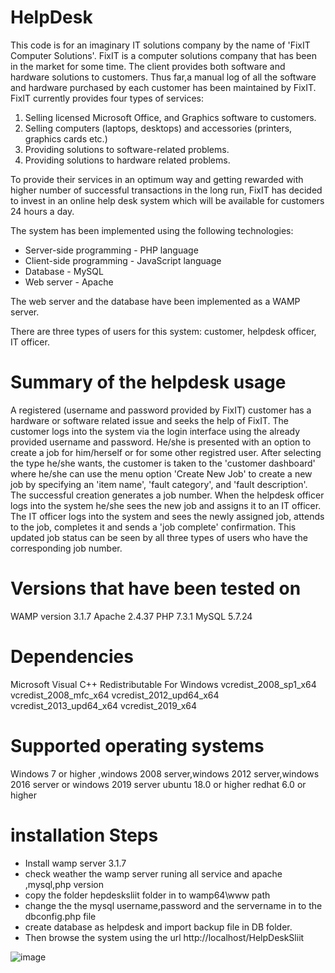 # HelpDesk

This code is for an imaginary IT solutions company by the name of 'FixIT Computer Solutions'. FixIT is a computer solutions company that has been in the market for some time. 
The client provides both software and hardware solutions to customers. Thus far,a manual log of all the software and hardware purchased by each customer has been maintained 
by FixIT. FixIT currently provides four types of services:

1.	Selling licensed Microsoft Office, and Graphics software to customers.
2.	Selling computers (laptops, desktops) and accessories (printers, graphics cards etc.)
3.	Providing solutions to software-related problems.
4.	Providing solutions to hardware related problems.
 
To provide their services in an optimum way and getting rewarded with higher number of successful transactions in the long run, FixIT has decided to invest in an online 
help desk system which will be available for customers 24 hours a day.

The system has been implemented using the following technologies:

* Server-side programming - PHP language
* Client-side programming - JavaScript language
* Database - MySQL
* Web server - Apache

The web server and the database have been implemented as a WAMP server. 

There are three types of users for this system: customer, helpdesk officer, IT officer.

# Summary of the helpdesk usage

A registered (username and password provided by FixIT) customer has a hardware or software related issue and seeks the help of FixIT. The customer logs into the system via the
login interface using the already provided username and password. He/she is presented with an option to create a job for him/herself or for some other registred user. After 
selecting the type he/she wants, the customer is taken to the 'customer dashboard' where he/she can use the menu option 'Create New Job' to create a new job by specifying an 
'item name', 'fault category', and 'fault description'. The successful creation generates a job number.
When the helpdesk officer logs into the system he/she sees the new job and assigns it to an IT officer. The IT officer logs into the system and sees the newly assigned job, 
attends to the job, completes it and sends a 'job complete' confirmation. This updated job status can be seen by all three types of users who have the corresponding job number.

# Versions that have been tested on

WAMP version 3.1.7 
Apache 2.4.37
PHP 7.3.1
MySQL 5.7.24

# Dependencies

Microsoft Visual C++ Redistributable For Windows
vcredist_2008_sp1_x64
vcredist_2008_mfc_x64
vcredist_2012_upd64_x64
vcredist_2013_upd64_x64
vcredist_2019_x64

# Supported operating systems

Windows 7 or higher ,windows 2008 server,windows 2012 server,windows 2016 server or windows 2019 server
ubuntu 18.0 or higher
redhat 6.0 or higher

# installation Steps

* Install wamp server 3.1.7
* check weather the wamp server runing all service and apache ,mysql,php version
* copy the folder hepdesksliit folder in to wamp64\www path
* change the the mysql username,password and the servername in to the dbconfig.php file 
* create database as helpdesk and import backup file in DB folder.
* Then browse the system using the url http://localhost/HelpDeskSliit

![image](https://user-images.githubusercontent.com/79462348/116650446-bc0fa180-a99e-11eb-9c95-bffe3476a524.png)



